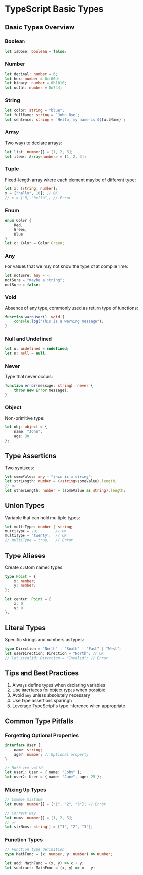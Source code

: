 # TypeScript Basic Types

## Basic Types Overview

### Boolean
```typescript
let isDone: boolean = false;
```

### Number
```typescript
let decimal: number = 6;
let hex: number = 0xf00d;
let binary: number = 0b1010;
let octal: number = 0o744;
```

### String
```typescript
let color: string = "blue";
let fullName: string = `John Doe`;
let sentence: string = `Hello, my name is ${fullName}`;
```

### Array
Two ways to declare arrays:
```typescript
let list: number[] = [1, 2, 3];
let items: Array<number> = [1, 2, 3];
```

### Tuple
Fixed-length array where each element may be of different type:
```typescript
let x: [string, number];
x = ["hello", 10]; // OK
// x = [10, "hello"]; // Error
```

### Enum
```typescript
enum Color {
    Red,
    Green,
    Blue
}
let c: Color = Color.Green;
```

### Any
For values that we may not know the type of at compile time:
```typescript
let notSure: any = 4;
notSure = "maybe a string";
notSure = false;
```

### Void
Absence of any type, commonly used as return type of functions:
```typescript
function warnUser(): void {
    console.log("This is a warning message");
}
```

### Null and Undefined
```typescript
let u: undefined = undefined;
let n: null = null;
```

### Never
Type that never occurs:
```typescript
function error(message: string): never {
    throw new Error(message);
}
```

### Object
Non-primitive type:
```typescript
let obj: object = {
    name: "John",
    age: 30
};
```

## Type Assertions
Two syntaxes:
```typescript
let someValue: any = "this is a string";
let strLength: number = (<string>someValue).length;
// or
let otherLength: number = (someValue as string).length;
```

## Union Types
Variable that can hold multiple types:
```typescript
let multiType: number | string;
multiType = 20;        // OK
multiType = "twenty";  // OK
// multiType = true;   // Error
```

## Type Aliases
Create custom named types:
```typescript
type Point = {
    x: number;
    y: number;
};

let center: Point = {
    x: 0,
    y: 0
};
```

## Literal Types
Specific strings and numbers as types:
```typescript
type Direction = "North" | "South" | "East" | "West";
let userDirection: Direction = "North"; // OK
// let invalid: Direction = "Invalid"; // Error
```

## Tips and Best Practices

1. Always define types when declaring variables
2. Use interfaces for object types when possible
3. Avoid `any` unless absolutely necessary
4. Use type assertions sparingly
5. Leverage TypeScript's type inference when appropriate

## Common Type Pitfalls

### Forgetting Optional Properties
```typescript
interface User {
    name: string;
    age?: number; // Optional property
}

// Both are valid
let user1: User = { name: "John" };
let user2: User = { name: "Jane", age: 25 };
```

### Mixing Up Types
```typescript
// Common mistake
let nums: number[] = ["1", "2", "3"]; // Error

// Correct way
let nums: number[] = [1, 2, 3];
// or
let strNums: string[] = ["1", "2", "3"];
```

### Function Types
```typescript
// Function type definition
type MathFunc = (x: number, y: number) => number;

let add: MathFunc = (x, y) => x + y;
let subtract: MathFunc = (x, y) => x - y;
```